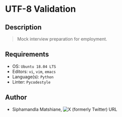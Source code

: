 # UTF-8 Validation

## Description
> Mock interview preparation for employment.

## Requirements
- OS: `Ubuntu 18.04 LTS`
- Editors: `vi`, `vim`, `emacs`
- Language(s): `Python`
- Linter: `Pycodestyle`

## Author
- Siphamandla Matshiane, ![X (formerly Twitter) URL](https://img.shields.io/twitter/url?url=https%3A%2F%2Fx.com%2FSiphamandl76892)
